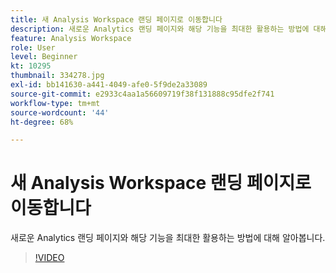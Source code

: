 ```yaml
---
title: 새 Analysis Workspace 랜딩 페이지로 이동합니다
description: 새로운 Analytics 랜딩 페이지와 해당 기능을 최대한 활용하는 방법에 대해 알아봅니다.
feature: Analysis Workspace
role: User
level: Beginner
kt: 10295
thumbnail: 334278.jpg
exl-id: bb141630-a441-4049-afe0-5f9de2a33089
source-git-commit: e2933c4aa1a56609719f38f131888c95dfe2f741
workflow-type: tm+mt
source-wordcount: '44'
ht-degree: 68%

---
```


# 새 Analysis Workspace 랜딩 페이지로 이동합니다

새로운 Analytics 랜딩 페이지와 해당 기능을 최대한 활용하는 방법에 대해 알아봅니다.

>[!VIDEO](https://video.tv.adobe.com/v/334278/?quality=12&learn=on)
